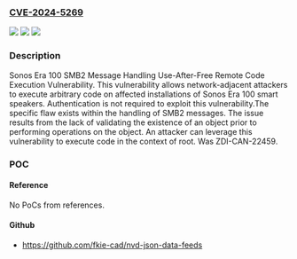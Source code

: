 ### [CVE-2024-5269](https://cve.mitre.org/cgi-bin/cvename.cgi?name=CVE-2024-5269)
![](https://img.shields.io/static/v1?label=Product&message=Era%20100&color=blue)
![](https://img.shields.io/static/v1?label=Version&message=15.9%20(build%2075146030)%20&color=brightgreen)
![](https://img.shields.io/static/v1?label=Vulnerability&message=CWE-416%3A%20Use%20After%20Free&color=brightgreen)

### Description

Sonos Era 100 SMB2 Message Handling Use-After-Free Remote Code Execution Vulnerability. This vulnerability allows network-adjacent attackers to execute arbitrary code on affected installations of Sonos Era 100 smart speakers. Authentication is not required to exploit this vulnerability.The specific flaw exists within the handling of SMB2 messages. The issue results from the lack of validating the existence of an object prior to performing operations on the object. An attacker can leverage this vulnerability to execute code in the context of root. Was ZDI-CAN-22459.

### POC

#### Reference
No PoCs from references.

#### Github
- https://github.com/fkie-cad/nvd-json-data-feeds

